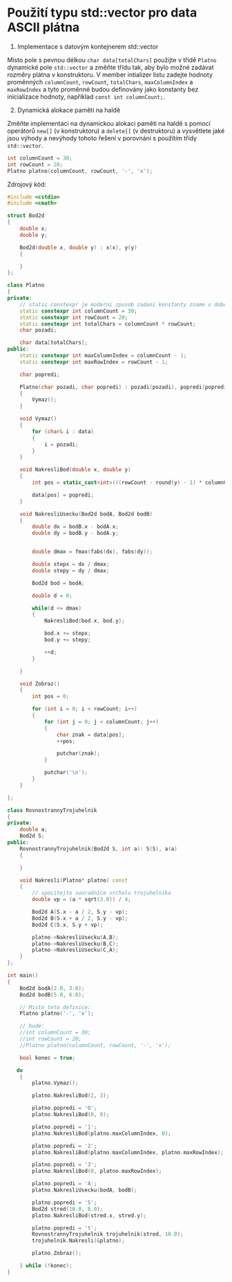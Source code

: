 # Použití typu std::vector pro data ASCII plátna

1) Implementace s datovým kontejnerem std::vector
   
Místo pole s pevnou délkou `char data[totalChars]` použijte v třídě `Platno` dynamické pole `std::vector` a změňte třídu tak, aby bylo možné zadávat rozměry plátna v konstruktoru. V member intializer listu zadejte hodnoty proměnných `columnCount`, `rowCount`, `totalChars`, `maxColumnIndex` a `maxRowIndex` a tyto proměnné budou definovány jako konstanty bez inicializace hodnoty, například `const int columnCount;`.

2) Dynamická alokace paměti na haldě

Změňte implementaci na dynamickou alokaci paměti na haldě s pomocí operátorů `new[]` (v konstruktoru) a `delete[]` (v destruktoru) a vysvětlete jaké jsou výhody a nevýhody tohoto řešení v porovnání s použítím třídy `std::vector`.

```cpp
int columnCount = 30;
int rowCount = 20;
Platno platno(columnCount, rowCount, '-', 'x');
```

Zdrojový kód:

```cpp
#include <cstdio>
#include <cmath>

struct Bod2d
{
    double x;
    double y;

    Bod2d(double x, double y) : x(x), y(y)
    {

    }
};

class Platno
{
private:
    // static constexpr je moderni zpusob zadani konstanty zname v dobe prekladu
    static constexpr int columnCount = 30;
    static constexpr int rowCount = 20;
    static constexpr int totalChars = columnCount * rowCount;
    char pozadi;

    char data[totalChars];
public:
    static constexpr int maxColumnIndex = columnCount - 1;
    static constexpr int maxRowIndex = rowCount - 1;

    char popredi;

    Platno(char pozadi, char popredi) : pozadi(pozadi), popredi(popredi), data{ 0 }
    {
        Vymaz();
    }

    void Vymaz()
    {
        for (char& i : data)
        {
            i = pozadi;
        }
    }

    void NakresliBod(double x, double y)
    {
        int pos = static_cast<int>(((rowCount - round(y) - 1) * columnCount) + round(x));

        data[pos] = popredi;
    }

    void NakresliUsecku(Bod2d bodA, Bod2d bodB)
    {
        double dx = bodB.x - bodA.x;
        double dy = bodB.y - bodA.y;


        double dmax = fmax(fabs(dx), fabs(dy));

        double stepx = dx / dmax;
        double stepy = dy / dmax;

        Bod2d bod = bodA;

        double d = 0;

        while(d <= dmax)
        {
            NakresliBod(bod.x, bod.y);

            bod.x += stepx;
            bod.y += stepy;

            ++d;
        }

    }

    void Zobraz()
    {
        int pos = 0;

        for (int i = 0; i < rowCount; i++)
        {
            for (int j = 0; j < columnCount; j++)
            {
                char znak = data[pos];
                ++pos;

                putchar(znak);
            }

            putchar('\n');
        }
    }

};

class RovnostrannyTrojuhelnik
{
private:
    double a;
    Bod2d S;
public:
    RovnostrannyTrojuhelnik(Bod2d S, int a): S(S), a(a)
    {

    }

    void Nakresli(Platno* platno) const
    {
        // spocitejte souradnice vrcholu trojuhelnika
        double vp = (a * sqrt(3.0)) / 4;

        Bod2d A(S.x - a / 2, S.y - vp);
        Bod2d B(S.x + a / 2, S.y - vp);
        Bod2d C(S.x, S.y + vp);

        platno->NakresliUsecku(A,B);
        platno->NakresliUsecku(B,C);
        platno->NakresliUsecku(C,A);
    }
};

int main()
{
    Bod2d bodA(2.0, 3.0);
    Bod2d bodB(5.0, 6.0);

    // Misto teto definice:
    Platno platno('-', 'x');

    // bude:
    //int columnCount = 30;
    //int rowCount = 20;
    //Platno platno(columnCount, rowCount, '-', 'x');

    bool konec = true;

   do
    {
        platno.Vymaz();

        platno.NakresliBod(2, 3);

        platno.popredi = 'O';
        platno.NakresliBod(0, 0);

        platno.popredi = '1';
        platno.NakresliBod(platno.maxColumnIndex, 0);

        platno.popredi = '2';
        platno.NakresliBod(platno.maxColumnIndex, platno.maxRowIndex);

        platno.popredi = '3';
        platno.NakresliBod(0, platno.maxRowIndex);

        platno.popredi = 'A';
        platno.NakresliUsecku(bodA, bodB);

        platno.popredi = 'S';
        Bod2d stred(10.0, 8.0);
        platno.NakresliBod(stred.x, stred.y);

        platno.popredi = 't';
        RovnostrannyTrojuhelnik trojuhelnik(stred, 10.0);
        trojuhelnik.Nakresli(&platno);

        platno.Zobraz();

    } while (!konec);
}
```
